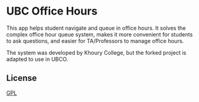 # UBC Office Hours

This app helps student navigate and queue in office hours. It solves the complex office hour queue system, makes it more convenient for students to ask questions, and easier for TA/Professors to manage office hours.

The system was developed by Khoury College, but the forked project is adapted to use in UBCO.

## License

[GPL](https://github.com/sandboxnu/office-hours/blob/master/LICENSE)
